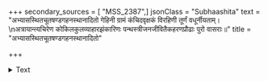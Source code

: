 +++
secondary_sources = [ "MSS_2387",]
jsonClass = "Subhaashita"
text = "अभ्यासस्थितचूतषण्डगहनस्थानादितो गेहिनी ग्रामं कंचिदवृक्षकं विरहिणी तूर्णं वधूर्नीयताम्।  \nअत्रायान्त्यचिरेण कोकिलकुलव्याहारझंकारिणः पन्थस्त्रीजनजीवितैकहरणप्रौढाः पुरो वासराः॥"
title = "अभ्यासस्थितचूतषण्डगहनस्थानादितो"

+++

<details><summary>Text</summary>

अभ्यासस्थितचूतषण्डगहनस्थानादितो गेहिनी ग्रामं कंचिदवृक्षकं विरहिणी तूर्णं वधूर्नीयताम्।  
अत्रायान्त्यचिरेण कोकिलकुलव्याहारझंकारिणः पन्थस्त्रीजनजीवितैकहरणप्रौढाः पुरो वासराः॥
</details>

